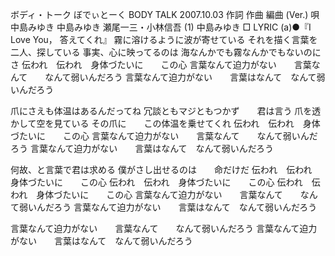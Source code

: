ボディ・トーク
ぼでぃとーく
BODY TALK
2007.10.03
作詞  作曲  編曲 (Ver.)   唄
中島みゆき   中島みゆき   瀬尾一三・小林信吾 (1)
中島みゆき
□ LYRIC (a)●『I Love You， 答えてくれ』
霧に溶けるように波が寄せている
それを描く言葉を二人、探している
事実、心に映ってるのは
海なんかでも霧なんかでもないのにさ
伝われ　伝われ　身体づたいに　　この心
言葉なんて迫力がない　　言葉なんて　　なんて弱いんだろう
言葉なんて迫力がない　　言葉はなんて　なんて弱いんだろう

爪にさえも体温はあるんだってね
冗談ともマジともつかず　　君は言う
爪を透かして空を見ている
その爪に　　この体温を乗せてくれ
伝われ　伝われ　身体づたいに　　この心
言葉なんて迫力がない　　言葉なんて　　なんて弱いんだろう
言葉なんて迫力がない　　言葉はなんて　なんて弱いんだろう

何故、と言葉で君は求める
僕がさし出せるのは　　命だけだ
伝われ　伝われ　身体づたいに　　この心
伝われ　伝われ　身体づたいに　　この心
伝われ　伝われ　身体づたいに　　この心
言葉なんて迫力がない　　言葉なんて　　なんて弱いんだろう
言葉なんて迫力がない　　言葉はなんて　なんて弱いんだろう

言葉なんて迫力がない　　言葉なんて　　なんて弱いんだろう
言葉なんて迫力がない　　言葉はなんて　なんて弱いんだろう